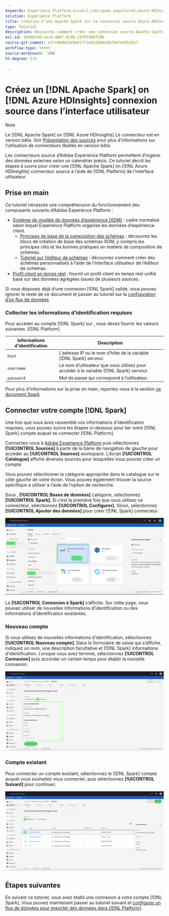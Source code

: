 ```yaml
---
keywords: Experience Platform;accueil;rubriques populaires;Azure HDInsights;Apache Spark
solution: Experience Platform
title: Création d’une Apache Spark sur la connexion source Azure HDInsights dans l’interface utilisateur
type: Tutorial
description: Découvrez comment créer une connexion source Apache Spark sur Azure HDInsights à l’aide de l’interface utilisateur de Adobe Experience Platform.
exl-id: 30d0b740-cec4-486f-9c9b-1579fd04f28b
source-git-commit: e37c00863249e677f1645266859bf40fe6451827
workflow-type: tm+mt
source-wordcount: '496'
ht-degree: 51%

---
```


# Créez un [!DNL Apache Spark] on [!DNL Azure HDInsights] connexion source dans l’interface utilisateur

>[!NOTE]
>
> Le [!DNL Apache Spark] on [!DNL Azure HDInsights] Le connecteur est en version bêta. Voir [Présentation des sources](../../../../home.md#terms-and-conditions) pour plus d’informations sur l’utilisation de connecteurs libellés en version bêta.

Les connecteurs source d’Adobe Experience Platform permettent d’ingérer des données externes selon un calendrier précis. Ce tutoriel décrit les étapes à suivre pour créer une [!DNL Apache Spark] on [!DNL Azure HDInsights] connecteur source à l’aide de [!DNL Platform] de l’interface utilisateur.

## Prise en main

Ce tutoriel nécessite une compréhension du fonctionnement des composants suivants d’Adobe Experience Platform :

* [Système de modèle de données d’expérience (XDM)](../../../../../xdm/home.md) : cadre normalisé selon lequel Experience Platform organise les données d’expérience client.
   * [Principes de base de la composition des schémas](../../../../../xdm/schema/composition.md) : découvrez les blocs de création de base des schémas XDM, y compris les principes clés et les bonnes pratiques en matière de composition de schémas.
   * [Tutoriel sur l’éditeur de schémas](../../../../../xdm/tutorials/create-schema-ui.md) : découvrez comment créer des schémas personnalisés à l’aide de l’interface utilisateur de l’éditeur de schémas.
* [Profil client en temps réel](../../../../../profile/home.md) : fournit un profil client en temps réel unifié basé sur des données agrégées issues de plusieurs sources.

Si vous disposez déjà d’une connexion [!DNL Spark] valide, vous pouvez ignorer le reste de ce document et passer au tutoriel sur la [configuration d’un flux de données](../../dataflow/databases.md)

### Collecter les informations d’identification requises

Pour accéder au compte [!DNL Spark] sur , vous devez fournir les valeurs suivantes :[!DNL Platform]

| Informations d’identification | Description |
| ---------- | ----------- |
| `host` | L’adresse IP ou le nom d’hôte de la variable [!DNL Spark] serveur. |
| `username` | Le nom d’utilisateur que vous utilisez pour accéder à la variable [!DNL Spark] serveur. |
| `password` | Mot de passe qui correspond à l’utilisateur. |

Pour plus d’informations sur la prise en main, reportez-vous à la section [ce document Spark](https://docs.microsoft.com/en-us/azure/hdinsight/spark/apache-spark-overview).

## Connecter votre compte [!DNL Spark]

Une fois que vous avez rassemblé vos informations d’identification requises, vous pouvez suivre les étapes ci-dessous pour lier votre [!DNL Spark] compte auquel se connecter [!DNL Platform].

Connectez-vous à [Adobe Experience Platform](https://platform.adobe.com) puis sélectionnez **[!UICONTROL Sources]** à partir de la barre de navigation de gauche pour accéder au **[!UICONTROL Sources]** workspace. L’écran **[!UICONTROL Catalogue]** affiche diverses sources pour lesquelles vous pouvez créer un compte.

Vous pouvez sélectionner la catégorie appropriée dans le catalogue sur le côté gauche de votre écran. Vous pouvez également trouver la source spécifique à utiliser à l’aide de l’option de recherche.

Sous , **[!UICONTROL Bases de données]** catégorie, sélectionnez **[!UICONTROL Spark]**. Si c’est la première fois que vous utilisez ce connecteur, sélectionnez **[!UICONTROL Configurer]**. Sinon, sélectionnez **[!UICONTROL Ajouter des données]** pour créer [!DNL Spark] connecteur.

![catalogue](../../../../images/tutorials/create/spark/catalog.png)

Le **[!UICONTROL Connexion à Spark]** s’affiche. Sur cette page, vous pouvez utiliser de nouvelles informations d’identification ou des informations d’identification existantes.

### Nouveau compte

Si vous utilisez de nouvelles informations d’identification, sélectionnez **[!UICONTROL Nouveau compte]**.  Dans le formulaire de saisie qui s’affiche, indiquez un nom, une description facultative et [!DNL Spark] informations d’identification. Lorsque vous avez terminé, sélectionnez **[!UICONTROL Connexion]** puis accorder un certain temps pour établir la nouvelle connexion.

![nouveau](../../../../images/tutorials/create/spark/new.png)

### Compte existant

Pour connecter un compte existant, sélectionnez le [!DNL Spark] compte auquel vous souhaitez vous connecter, puis sélectionnez **[!UICONTROL Suivant]** pour continuer.

![existant](../../../../images/tutorials/create/spark/existing.png)

## Étapes suivantes

En suivant ce tutoriel, vous avez établi une connexion à votre compte [!DNL Spark]. Vous pouvez maintenant passer au tutoriel suivant et [configurer un flux de données pour importer des données dans [!DNL Platform]](../../dataflow/databases.md).
